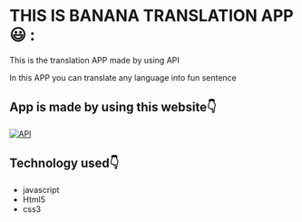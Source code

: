 # THIS IS BANANA TRANSLATION APP😃 :

This is the translation APP made  by using API 

In this APP you can translate any language into fun sentence
 


## App is made by using this website👇
[![API](https://img.shields.io/badge/CLICK-HERE?style=for-the-badge&logo=ko-fi&logoColor=white)](https://funtranslations.com/)



## Technology used👇
* javascript
* Html5
* css3
